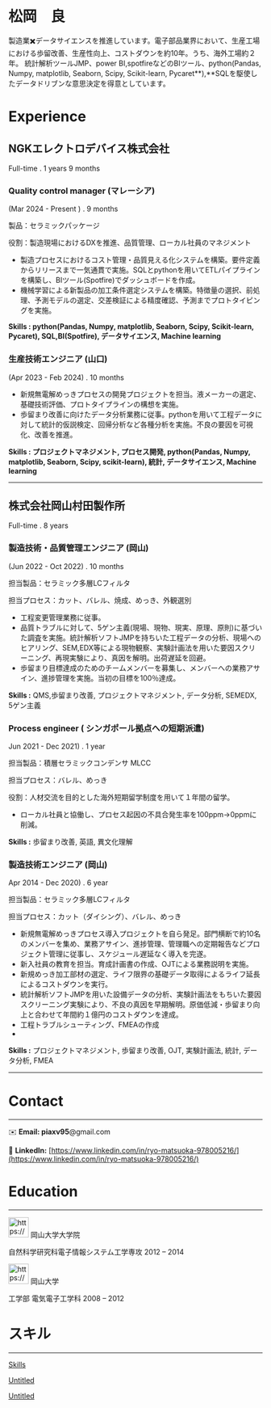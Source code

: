 # 松岡　良

 製造業✖️データサイエンスを推進しています。電子部品業界において、生産工場における歩留改善、生産性向上、コストダウンを約10年。うち、海外工場約２年。
統計解析ツールJMP、power BI,spotfireなどのBIツール、python(Pandas, Numpy, matplotlib, Seaborn, Scipy, Scikit-learn, Pycaret**),**SQLを駆使したデータドリブンな意思決定を得意としています。

# Experience

## NGKエレクトロデバイス株式会社

Full-time . 1 years 9 months

### **Quality control manager (マレーシア)**

(Mar 2024 - Present ) . 9 months

製品：セラミックパッケージ

役割：製造現場におけるDXを推進、品質管理、ローカル社員のマネジメント

- 製造プロセスにおけるコスト管理・品質見える化システムを構築。要件定義からリリースまで一気通貫で実施。SQLとpythonを用いてETLパイプラインを構築し、BIツール(Spotfire)でダッシュボードを作成。
- 機械学習による新製品の加工条件選定システムを構築。特徴量の選択、前処理、予測モデルの選定、交差検証による精度確認、予測までプロトタイピングを実施。

**Skills : python(Pandas, Numpy, matplotlib, Seaborn, Scipy, Scikit-learn, Pycaret), SQL,BI(Spotfire), データサイエンス, Machine learning**

### 生産技術エンジニア (山口)

(Apr 2023 - Feb 2024) . 10 months

- 新規無電解めっきプロセスの開発プロジェクトを担当。液メーカーの選定、基礎技術評価、プロトタイプラインの構想を実施。
- 歩留まり改善に向けたデータ分析業務に従事。pythonを用いて工程データに対して統計的仮説検定、回帰分析など各種分析を実施。不良の要因を可視化、改善を推進。

**Skills : プロジェクトマネジメント, プロセス開発, python(Pandas, Numpy, matplotlib, Seaborn, Scipy, scikit-learn), 統計, データサイエンス, Machine learning**

---

## 株式会社岡山村田製作所

Full-time . 8 years

### **製造技術・品質管理エンジニア (岡山)**

(Jun 2022 - Oct 2022) . 10 months

担当製品：セラミック多層LCフィルタ

担当プロセス：カット、バレル、焼成、めっき、外観選別

- 工程変更管理業務に従事。
- 品質トラブルに対して、5ゲン主義(現場、現物、現実、原理、原則)に基づいた調査を実施。統計解析ソフトJMPを持ちいた工程データの分析、現場へのヒアリング、SEM,EDX等による現物観察、実験計画法を用いた要因スクリーニング、再現実験により、真因を解明。出荷遅延を回避。
- 歩留まり目標達成のためのチームメンバーを募集し、メンバーへの業務アサイン、進捗管理を実施。当初の目標を100％達成。

**Skills :** QMS,歩留まり改善, プロジェクトマネジメント, データ分析, SEMEDX, 5ゲン主義

### **Process engineer ( シンガポール拠点への短期派遣)**

Jun 2021 -  Dec 2021) . 1 year

担当製品：積層セラミックコンデンサ MLCC

担当プロセス：バレル、めっき

役割：人材交流を目的とした海外短期留学制度を用いて１年間の留学。

- ローカル社員と協働し、プロセス起因の不具合発生率を100ppm→0ppmに削減。

**Skills :** 歩留まり改善, 英語, 異文化理解

### 製造技術エンジニア (岡山)

Apr 2014 -  Dec 2020) . 6 year

担当製品：セラミック多層LCフィルタ

担当プロセス：カット（ダイシング）、バレル、めっき

- 新規無電解めっきプロセス導入プロジェクトを自ら発足。部門横断で約10名のメンバーを集め、業務アサイン、進捗管理、管理職への定期報告などプロジェクト管理に従事し、スケジュール遅延なく導入を完遂。
- 新入社員の教育を担当。育成計画書の作成、OJTによる業務説明を実施。
- 新規めっき加工部材の選定、ライフ限界の基礎データ取得によるライフ延長によるコストダウンを実行。
- 統計解析ソフトJMPを用いた設備データの分析、実験計画法をもちいた要因スクリーニング実験により、不良の真因を早期解明。原価低減・歩留まり向上と合わせて年間約１億円のコストダウンを達成。
- 工程トラブルシューティング、FMEAの作成
- 

**Skills :** プロジェクトマネジメント, 歩留まり改善, OJT, 実験計画法, 統計, データ分析, FMEA

---

# Contact

---

✉️ **Email: piaxv95**@gmail.com

🤝 **LinkedIn:** [https://www.linkedin.com/in/ryo-matsuoka-978005216/](https://www.linkedin.com/in/ryo-matsuoka-978005216/)

# Education

---

<aside>
<img src="https://www.notion.so/icons/graduate_gray.svg" alt="https://www.notion.so/icons/graduate_gray.svg" width="40px" /> 岡山大学大学院

自然科学研究科電子情報システム工学専攻
2012 – 2014

</aside>

<aside>
<img src="https://www.notion.so/icons/graduate_gray.svg" alt="https://www.notion.so/icons/graduate_gray.svg" width="40px" /> 岡山大学

工学部 電気電子工学科
2008 – 2012

</aside>

# スキル

---

[Skills](%E6%9D%BE%E5%B2%A1%20%E8%89%AF%2015acb70020ae80c6b50edb1ba2bc8b96/Skills%2015acb70020ae81e0b08acab7e375302b.csv)

[Untitled](%E6%9D%BE%E5%B2%A1%20%E8%89%AF%2015acb70020ae80c6b50edb1ba2bc8b96/Untitled%2015acb70020ae8158acd1fdd81d5117bd.csv)

[Untitled](%E6%9D%BE%E5%B2%A1%20%E8%89%AF%2015acb70020ae80c6b50edb1ba2bc8b96/Untitled%2015bcb70020ae80ea8a6cd9d05b8c228d.csv)